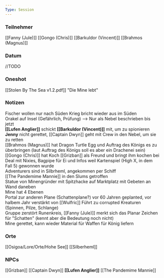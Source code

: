 ```yaml
---
Type: Session
---
```

### Teilnehmer
[[Fanny (Jule)]]
[[Gongo (Chris)]]
[[Barkuldor (Vincent)]]
[[Brahmos (Magnus)]]
### Datum
//TODO
### Oneshot
[[Stolen By The Sea v1.2.pdf]]
"Die Mine lebt"
### Notizen
Fischer wollen nur nach Süden Krieg bricht wieder aus im Süden  
Orakel auf Insel (Gefährlich, Prüfung) --\> Nur als Nebel beschrieben bis jetzt  
**[[Lufen Anglier]]** schickt **[[Barkuldor (Vincent)]]** mit, um zu spionieren  
**Jenny** nicht gerettet, [[Captain Dwyn]] geht mit Crew in den Nebel, um sie zu retten  
[[Brahmos (Magnus)]] hat Dragon Turtle Egg und Auftrag des Königs es zu überbringen (laut Auftrag des Königs soll es aber ein Drachenei sein)  
[[Gongo (Chris)]] hat Koch [[Grizban]] als Freund  und bringt ihm kochen bei
Deal mit Nixies, Bagpipe für Ei und Infos weil Kartenspiel (High X, in dem Fall 5) gewonnen wurde  
Adventurers sind in Silbrheml, angekommen per Schiff  
[[The Pandemime Mannie]] in den Slums getroffen  
Statue von Minengründer mit Spitzhacke auf Marktplatz mit Gebeten an Wand daneben  
Mine hat 4 Ebenen  
Portal zur anderen Plane (Schattenplane?) vor 60 Jahren geplanted, vor halbem Jahr verstärkt von [[Wulfric]]
Führt zu corrupted Kreaturen (Spinnen, Pilze, Schlange)  
Gruppe zerstört Runenkreis, [[Fanny (Jule)]] merkt sich das Planar Zeichen für "Schatten" (kennt aber die Bedeutung noch nicht)  
Mine gerettet, kann wieder Material für Waffen für König liefern  

### Orte
[[Osigoa/Lore/Orte/Hohe See]]
[[Silberheml]]
### NPCs
[[Grizban]]
[[Captain Dwyn]] 
**[[Lufen Anglier]]** 
[[The Pandemime Mannie]]
